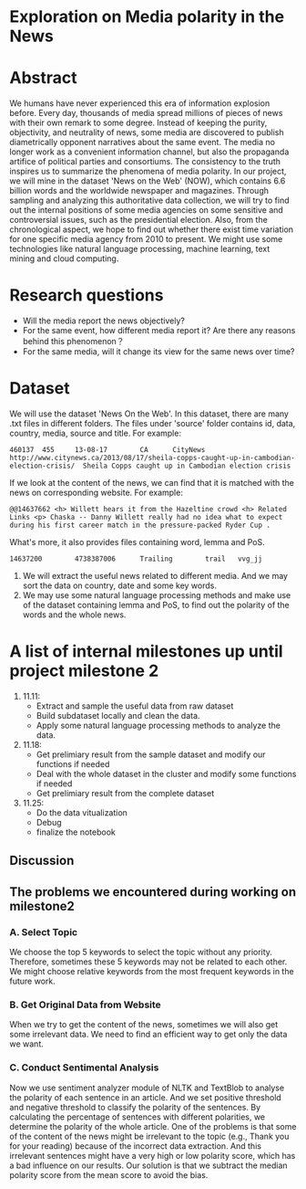 # Exploration on Media polarity in the News

# Abstract
We humans have never experienced this era of information explosion before. Every day, thousands of media spread millions of pieces of news with their own remark to some degree. Instead of keeping the purity, objectivity, and neutrality of news, some media are discovered to publish diametrically opponent narratives about the same event. The media no longer work as a convenient information channel, but also the propaganda artifice of political parties and consortiums. The consistency to the truth inspires us to summarize the phenomena of media polarity. In our project, we will mine in the dataset 'News on the Web' (NOW), which contains 6.6 billion words and the worldwide newspaper and magazines. Through sampling and analyzing this authoritative data collection, we will try to find out the internal positions of some media agencies on some sensitive and controversial issues, such as the presidential election. Also, from the chronological aspect, we hope to find out whether there exist time variation for one specific media agency from 2010 to present. We might use some technologies like natural language processing, machine learning, text mining and cloud computing.

# Research questions 
* Will the media report the news objectively?
* For the same event, how different media report it? Are there any reasons behind this phenomenon？
* For the same media, will it change its view for the same news over time? 

# Dataset
We will use the dataset 'News On the Web'. In this dataset, there are many .txt files in different folders. The files under 'source' folder contains id, data, country, media, source and title. For example:
```
460137  455     13-08-17        CA      CityNews        http://www.citynews.ca/2013/08/17/sheila-copps-caught-up-in-cambodian-election-crisis/  Sheila Copps caught up in Cambodian election crisis
```
If we look at the content of the news, we can find that it is matched with the news on corresponding website. For example:
```
@@14637662 <h> Willett hears it from the Hazeltine crowd <h> Related Links <p> Chaska -- Danny Willett really had no idea what to expect during his first career match in the pressure-packed Ryder Cup .
```
What's more, it also provides files containing word, lemma and PoS.
```
14637200        4738387006      Trailing        trail   vvg_jj
```

1. We will extract the useful news related to different media. And we may sort the data on country, date and some key words.
1. We may use some natural language processing methods and make use of the dataset containing lemma and PoS, to find out the polarity of the words and the whole news.


# A list of internal milestones up until project milestone 2
1. 11.11: 
   * Extract and sample the useful data from raw dataset
   * Build subdataset locally and clean the data.
   * Apply some natural language processing methods to analyze the data.
1. 11.18: 
   * Get prelimiary result from the sample dataset and modify our functions if needed
   * Deal with the whole dataset in the cluster and modify some functions if needed
   * Get prelimiary result from the complete dataset
1. 11.25:
   * Do the data vitualization
   * Debug
   * finalize the notebook
  
## Discussion
## The problems we encountered during working on milestone2
### A. Select Topic
We choose the top 5 keywords to select the topic without any priority. Therefore, sometimes these 5 keywords may not be related to each other. We might choose relative keywords from the most frequent keywords in the future work.
### B. Get Original Data from Website
When we try to get the content of the news, sometimes we will also get some irrelevant data. We need to find an efficient way to get only the data we want.
### C. Conduct Sentimental Analysis
Now we use sentiment analyzer module of NLTK and TextBlob to analyse the polarity of each sentence in an article. And we set positive threshold and negative threshold to classify the polarity of the sentences. By calculating the percentage of sentences with different polarities, we determine the polarity of the whole article. 
One of the problems is that some of the content of the news might be irrelevant to the topic (e.g., Thank you for your reading) because of the incorrect data extraction. And this irrelevant sentences might have a very high or low polarity score, which has a bad influence on our results. Our solution is that we subtract the median polarity score from the mean score to avoid the bias.


